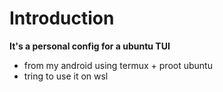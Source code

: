# Introduction
**It's a personal config for a ubuntu TUI**
- from my android using termux + proot ubuntu
- tring to use it on wsl
